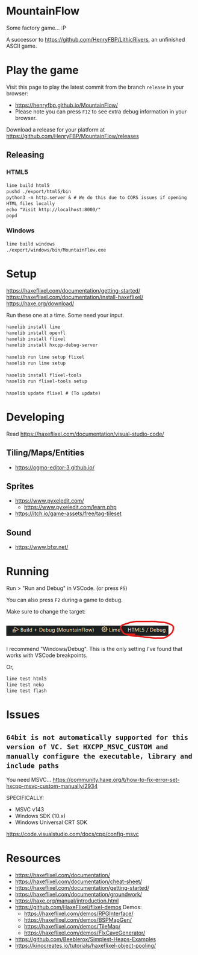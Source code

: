 # MountainFlow

Some factory game... :P

A successor to <https://github.com/HenryFBP/LithicRivers>, an unfinished ASCII game.

# Play the game

Visit this page to play the latest commit from the branch `release` in your browser:

- <https://henryfbp.github.io/MountainFlow/>
- Please note you can press `F12` to see extra debug information in your browser.

Download a release for your platform at <https://github.com/HenryFBP/MountainFlow/releases>

## Releasing

### HTML5

    lime build html5
    pushd ./export/html5/bin
    python3 -m http.server & # We do this due to CORS issues if opening HTML files locally
    echo "Visit http://localhost:8000/"
    popd

### Windows

    lime build windows
    ./export/windows/bin/MountainFlow.exe

# Setup

<https://haxeflixel.com/documentation/getting-started/>
<https://haxeflixel.com/documentation/install-haxeflixel/>
<https://haxe.org/download/>

Run these one at a time. Some need your input.

    haxelib install lime
    haxelib install openfl
    haxelib install flixel
    haxelib install hxcpp-debug-server

    haxelib run lime setup flixel
    haxelib run lime setup

    haxelib install flixel-tools
    haxelib run flixel-tools setup

    haxelib update flixel # (To update)

# Developing

Read <https://haxeflixel.com/documentation/visual-studio-code/>

## Tiling/Maps/Entities

- <https://ogmo-editor-3.github.io/>

## Sprites

- <https://www.pyxeledit.com/>
  - <https://www.pyxeledit.com/learn.php>
- <https://itch.io/game-assets/free/tag-tileset>


<!--
- <https://www.aseprite.org/trial/>
- <https://www.gimp.org/>
- <https://www.piskelapp.com/>
-->

## Sound

- <https://www.bfxr.net/>

# Running

Run > "Run and Debug" in VSCode. (or press `F5`)

You can also press `F2` during a game to debug.

Make sure to change the target:

![](media/debug.png)

I recommend "Windows/Debug". This is the only setting I've found that works with VSCode breakpoints.

Or,

    lime test html5
    lime test neko
    lime test flash

# Issues

## `64bit is not automatically supported for this version of VC. Set HXCPP_MSVC_CUSTOM and manually configure the executable, library and include paths`

You need MSVC... <https://community.haxe.org/t/how-to-fix-error-set-hxcpp-msvc-custom-manually/2934>

SPECIFICALLY:

- MSVC v143
- Windows SDK (10.x)
- Windows Universal CRT SDK

<https://code.visualstudio.com/docs/cpp/config-msvc>

# Resources

- <https://haxeflixel.com/documentation/>
- <https://haxeflixel.com/documentation/cheat-sheet/>
- <https://haxeflixel.com/documentation/getting-started/>
- <https://haxeflixel.com/documentation/groundwork/>
- <https://haxe.org/manual/introduction.html>
- <https://github.com/HaxeFlixel/flixel-demos> Demos:
  - <https://haxeflixel.com/demos/RPGInterface/>
  - <https://haxeflixel.com/demos/BSPMapGen/>
  - <https://haxeflixel.com/demos/TileMap/>
  - <https://haxeflixel.com/demos/FlxCaveGenerator/>
- <https://github.com/Beeblerox/Simplest-Heaps-Examples>
- <https://kinocreates.io/tutorials/haxeflixel-object-pooling/>
